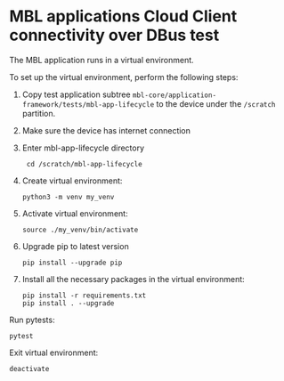 # MBL applications Cloud Client connectivity over DBus test

The MBL application runs in a virtual environment.

To set up the virtual environment, perform the following steps:

1. Copy test application subtree `mbl-core/application-framework/tests/mbl-app-lifecycle`
   to the device under the `/scratch` partition.
   
1. Make sure the device has internet connection 

1. Enter mbl-app-lifecycle directory
   ```shell
    cd /scratch/mbl-app-lifecycle
   ```
   
1. Create virtual environment:
   ```shell
   python3 -m venv my_venv
   ```

1. Activate virtual environment:
   ```shell
   source ./my_venv/bin/activate
   ```

1. Upgrade pip to latest version
    ```
    pip install --upgrade pip
    ```
    
1. Install all the necessary packages in the virtual environment:
   ```shell
   pip install -r requirements.txt
   pip install . --upgrade
   ```

Run pytests:
   ```shell
   pytest
   ```

Exit virtual environment:
   ```shell
   deactivate
   ```

